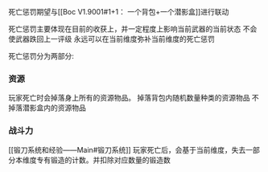 死亡惩罚期望与[[Boc V1.9001#1+1： 一个背包+一个潜影盒]]进行联动

死亡惩罚主要体现在目前的收获上，并一定程度上影响当前武器的当前状态
不会使武器跌回上一评级
永远可以在当前维度弥补当前维度的死亡惩罚

死亡惩罚分为两部分:
### 资源
玩家死亡时会掉落身上所有的资源物品。
掉落背包内随机数量种类的资源物品
不掉落潜影盒内的资源物品

### 战斗力
[[锻刀系统和经验——Main#锻刀系统]]
玩家死亡后，会基于当前维度，失去一部分本维度专有锻造的计数。并扣除对应数量的锻造数



